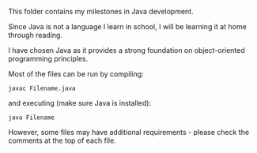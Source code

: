 This folder contains my milestones in Java development.

Since Java is not a language I learn in school, I will be learning it at home through reading.

I have chosen Java as it provides a strong foundation on object-oriented programming principles.

Most of the files can be run by compiling:

    javac Filename.java

and executing (make sure Java is installed):

    java Filename

However, some files may have additional requirements - please check the comments at the top of each file.
